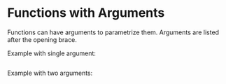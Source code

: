# Functions with Arguments

Functions can have arguments to parametrize them. Arguments are listed after the
opening brace.

Example with single argument:

```{literalinclude} single.py
```

Example with two arguments:

```{literalinclude} multiple.py
```
